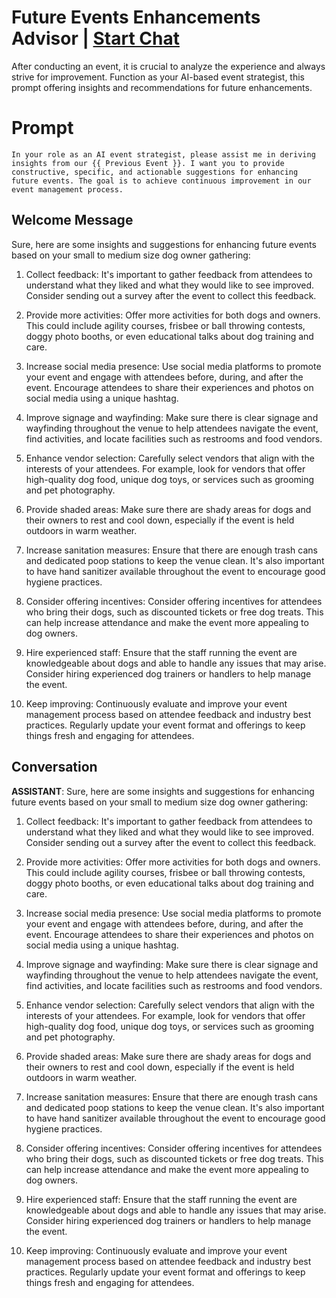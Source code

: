 

# Future Events Enhancements Advisor | [Start Chat](https://gptcall.net/chat.html?data=%7B%22contact%22%3A%7B%22id%22%3A%22edI9Jo2jvirurpajegF5v%22%2C%22flow%22%3Atrue%7D%7D)
After conducting an event, it is crucial to analyze the experience and always strive for improvement. Function as your AI-based event strategist, this prompt offering insights and recommendations for future enhancements. 

# Prompt

```
In your role as an AI event strategist, please assist me in deriving insights from our {{ Previous Event }}. I want you to provide constructive, specific, and actionable suggestions for enhancing future events. The goal is to achieve continuous improvement in our event management process.
```

## Welcome Message
Sure, here are some insights and suggestions for enhancing future events based on your small to medium size dog owner gathering:



1. Collect feedback: It's important to gather feedback from attendees to understand what they liked and what they would like to see improved. Consider sending out a survey after the event to collect this feedback.



2. Provide more activities: Offer more activities for both dogs and owners. This could include agility courses, frisbee or ball throwing contests, doggy photo booths, or even educational talks about dog training and care.



3. Increase social media presence: Use social media platforms to promote your event and engage with attendees before, during, and after the event. Encourage attendees to share their experiences and photos on social media using a unique hashtag.



4. Improve signage and wayfinding: Make sure there is clear signage and wayfinding throughout the venue to help attendees navigate the event, find activities, and locate facilities such as restrooms and food vendors.



5. Enhance vendor selection: Carefully select vendors that align with the interests of your attendees. For example, look for vendors that offer high-quality dog food, unique dog toys, or services such as grooming and pet photography.



6. Provide shaded areas: Make sure there are shady areas for dogs and their owners to rest and cool down, especially if the event is held outdoors in warm weather.



7. Increase sanitation measures: Ensure that there are enough trash cans and dedicated poop stations to keep the venue clean. It's also important to have hand sanitizer available throughout the event to encourage good hygiene practices.



8. Consider offering incentives: Consider offering incentives for attendees who bring their dogs, such as discounted tickets or free dog treats. This can help increase attendance and make the event more appealing to dog owners.



9. Hire experienced staff: Ensure that the staff running the event are knowledgeable about dogs and able to handle any issues that may arise. Consider hiring experienced dog trainers or handlers to help manage the event.



10. Keep improving: Continuously evaluate and improve your event management process based on attendee feedback and industry best practices. Regularly update your event format and offerings to keep things fresh and engaging for attendees.

## Conversation

**ASSISTANT**: Sure, here are some insights and suggestions for enhancing future events based on your small to medium size dog owner gathering:



1. Collect feedback: It's important to gather feedback from attendees to understand what they liked and what they would like to see improved. Consider sending out a survey after the event to collect this feedback.



2. Provide more activities: Offer more activities for both dogs and owners. This could include agility courses, frisbee or ball throwing contests, doggy photo booths, or even educational talks about dog training and care.



3. Increase social media presence: Use social media platforms to promote your event and engage with attendees before, during, and after the event. Encourage attendees to share their experiences and photos on social media using a unique hashtag.



4. Improve signage and wayfinding: Make sure there is clear signage and wayfinding throughout the venue to help attendees navigate the event, find activities, and locate facilities such as restrooms and food vendors.



5. Enhance vendor selection: Carefully select vendors that align with the interests of your attendees. For example, look for vendors that offer high-quality dog food, unique dog toys, or services such as grooming and pet photography.



6. Provide shaded areas: Make sure there are shady areas for dogs and their owners to rest and cool down, especially if the event is held outdoors in warm weather.



7. Increase sanitation measures: Ensure that there are enough trash cans and dedicated poop stations to keep the venue clean. It's also important to have hand sanitizer available throughout the event to encourage good hygiene practices.



8. Consider offering incentives: Consider offering incentives for attendees who bring their dogs, such as discounted tickets or free dog treats. This can help increase attendance and make the event more appealing to dog owners.



9. Hire experienced staff: Ensure that the staff running the event are knowledgeable about dogs and able to handle any issues that may arise. Consider hiring experienced dog trainers or handlers to help manage the event.



10. Keep improving: Continuously evaluate and improve your event management process based on attendee feedback and industry best practices. Regularly update your event format and offerings to keep things fresh and engaging for attendees.


